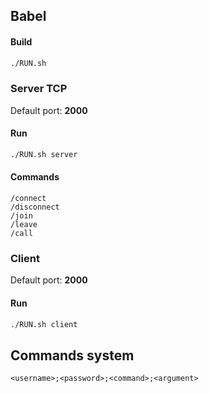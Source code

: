 ## Babel

#### Build
```BASH
./RUN.sh
```

### Server TCP
Default port: **2000**

#### Run
```BASH
./RUN.sh server
```

#### Commands
```
/connect
/disconnect
/join
/leave
/call
```

### Client
Default port: **2000**

#### Run
```BASH
./RUN.sh client
```

## Commands system
```
<username>;<password>;<command>;<argument>
```